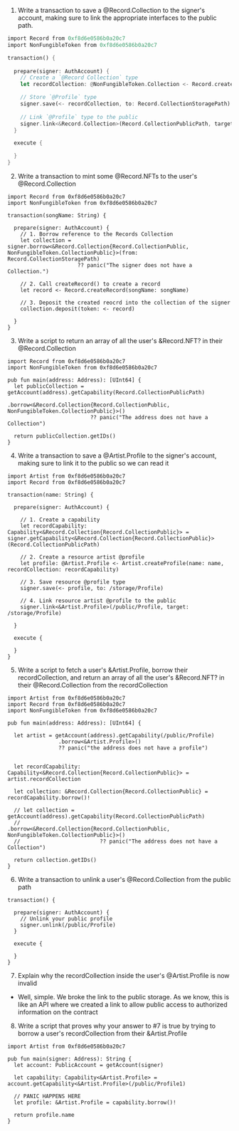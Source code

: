 1. Write a transaction to save a @Record.Collection to the signer's account, making sure to link the appropriate interfaces to the public path.

```rust
import Record from 0xf8d6e0586b0a20c7
import NonFungibleToken from 0xf8d6e0586b0a20c7

transaction() {
  
  prepare(signer: AuthAccount) {
    // Create a `@Record Collection` type
    let recordCollection: @NonFungibleToken.Collection <- Record.createEmptyCollection()

    // Store `@Profile` type
    signer.save(<- recordCollection, to: Record.CollectionStoragePath)
    
    // Link `@Profile` type to the public
    signer.link<&Record.Collection>(Record.CollectionPublicPath, target: Record.CollectionStoragePath)
  }

  execute {

  }
}
```

2. Write a transaction to mint some @Record.NFTs to the user's @Record.Collection

```
import Record from 0xf8d6e0586b0a20c7
import NonFungibleToken from 0xf8d6e0586b0a20c7

transaction(songName: String) {

  prepare(signer: AuthAccount) {
    // 1. Borrow reference to the Records Collection
    let collection = signer.borrow<&Record.Collection{Record.CollectionPublic, NonFungibleToken.CollectionPublic}>(from: Record.CollectionStoragePath)
                      ?? panic("The signer does not have a Collection.")

    // 2. Call createRecord() to create a record
    let record <- Record.createRecord(songName: songName)

    // 3. Deposit the created reocrd into the collection of the signer
    collection.deposit(token: <- record)

  }
}
```

3. Write a script to return an array of all the user's &Record.NFT? in their @Record.Collection

```
import Record from 0xf8d6e0586b0a20c7
import NonFungibleToken from 0xf8d6e0586b0a20c7

pub fun main(address: Address): [UInt64] {
  let publicCollection = getAccount(address).getCapability(Record.CollectionPublicPath)
                          .borrow<&Record.Collection{Record.CollectionPublic, NonFungibleToken.CollectionPublic}>()
                          ?? panic("The address does not have a Collection")

  return publicCollection.getIDs()
}
```

4. Write a transaction to save a @Artist.Profile to the signer's account, making sure to link it to the public so we can read it

```
import Artist from 0xf8d6e0586b0a20c7
import Record from 0xf8d6e0586b0a20c7

transaction(name: String) {

  prepare(signer: AuthAccount) {

    // 1. Create a capability
    let recordCapability: Capability<&Record.Collection{Record.CollectionPublic}> = signer.getCapability<&Record.Collection{Record.CollectionPublic}>(Record.CollectionPublicPath)

    // 2. Create a resource artist @profile
    let profile: @Artist.Profile <- Artist.createProfile(name: name, recordCollection: recordCapability)

    // 3. Save resource @profile type
    signer.save(<- profile, to: /storage/Profile)

    // 4. Link resource artist @profile to the public
    signer.link<&Artist.Profile>(/public/Profile, target: /storage/Profile)

  }

  execute {

  }
}
```

5. Write a script to fetch a user's &Artist.Profile, borrow their recordCollection, and return an array of all the user's &Record.NFT? in their @Record.Collection from the recordCollection

```
import Artist from 0xf8d6e0586b0a20c7
import Record from 0xf8d6e0586b0a20c7
import NonFungibleToken from 0xf8d6e0586b0a20c7

pub fun main(address: Address): [UInt64] {

  let artist = getAccount(address).getCapability(/public/Profile)
                .borrow<&Artist.Profile>()
                ?? panic("the address does not have a profile")


  let recordCapability: Capability<&Record.Collection{Record.CollectionPublic}> = artist.recordCollection

  let collection: &Record.Collection{Record.CollectionPublic} = recordCapability.borrow()!

  // let collection = getAccount(address).getCapability(Record.CollectionPublicPath)
  //                         .borrow<&Record.Collection{Record.CollectionPublic, NonFungibleToken.CollectionPublic}>()
  //                         ?? panic("The address does not have a Collection")

  return collection.getIDs()
}
```

6. Write a transaction to unlink a user's @Record.Collection from the public path

```
transaction() {
  
  prepare(signer: AuthAccount) {
    // Unlink your public profile
    signer.unlink(/public/Profile)
  }

  execute {

  }
}
```

7. Explain why the recordCollection inside the user's @Artist.Profile is now invalid

- Well, simple. We broke the link to the public storage. As we know, this is like an API where we created a link to allow public access to authorized information on the contract

8. Write a script that proves why your answer to #7 is true by trying to borrow a user's recordCollection from their &Artist.Profile

```
import Artist from 0xf8d6e0586b0a20c7

pub fun main(signer: Address): String {
  let account: PublicAccount = getAccount(signer)

  let capability: Capability<&Artist.Profile> = account.getCapability<&Artist.Profile>(/public/Profile1)

  // PANIC HAPPENS HERE
  let profile: &Artist.Profile = capability.borrow()!
  
  return profile.name
}
```
